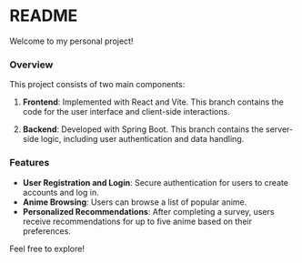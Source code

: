 # README

Welcome to my personal project!

### Overview

This project consists of two main components:

1. **Frontend**: Implemented with React and Vite. This branch contains the code for the user interface and client-side interactions.

2. **Backend**: Developed with Spring Boot. This branch contains the server-side logic, including user authentication and data handling.

### Features

- **User Registration and Login**: Secure authentication for users to create accounts and log in.
- **Anime Browsing**: Users can browse a list of popular anime.
- **Personalized Recommendations**: After completing a survey, users receive recommendations for up to five anime based on their preferences.

Feel free to explore!

